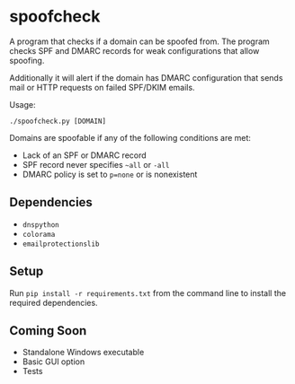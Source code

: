 # spoofcheck

A program that checks if a domain can be spoofed from. The program checks SPF and DMARC records for weak configurations that allow spoofing. 

Additionally it will alert if the domain has DMARC configuration that sends mail or HTTP requests on failed SPF/DKIM emails.

Usage:

	./spoofcheck.py [DOMAIN]

Domains are spoofable if any of the following conditions are met:
- Lack of an SPF or DMARC record
- SPF record never specifies `~all` or `-all`
- DMARC policy is set to `p=none` or is nonexistent


## Dependencies
- `dnspython`
- `colorama`
- `emailprotectionslib`

## Setup

Run `pip install -r requirements.txt` from the command line to install the required dependencies.

## Coming Soon
- Standalone Windows executable
- Basic GUI option
- Tests